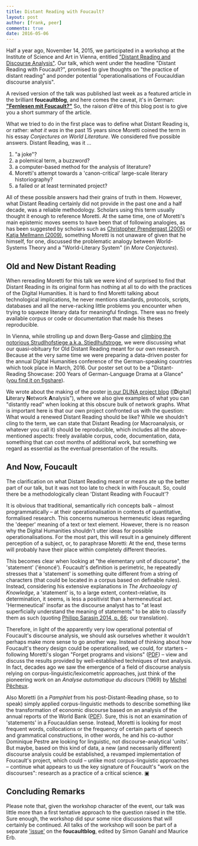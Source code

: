 ```yaml
---
title: Distant Reading with Foucault?
layout: post
author: [frank, peer]
comments: true
date: 2016-05-06
---
```


Half a year ago, November 14, 2015, we participated in a workshop at the Institute of Science and Art in Vienna, entitled ["Distant Reading and Discourse Analysis"](http://www.iwk.ac.at/events/distant-reading-und-diskursanalyse). Our talk, which went under the headline "Distant Reading with Foucault?", promised to give thoughts on "the practice of distant reading" and ponder potential "operationalisations of Foucauldian discourse analysis".

A revised version of the talk was published last week as a featured article in the brilliant **foucaultblog**, and here comes the caveat, it's in German: **["Fernlesen mit Foucault?"](http://www.fsw.uzh.ch/foucaultblog/featured/141/fernlesen-mit-foucault)** So, the raison d'être of this blog post is to give you a short summary of the article.

What we tried to do in the first place was to define what Distant Reading is, or rather: *what it was* in the past 15 years since Moretti coined the term in his essay *Conjectures on World Literature*. We considered five possible answers. Distant Reading, was it …

1. "a joke"?
2. a polemical term, a buzzword?
3. a computer-based method for the analysis of literature?
4. Moretti's attempt towards a 'canon-critical' large-scale literary historiography?
5. a failed or at least terminated project?

All of these possible answers had their grains of truth in them. However, what Distant Reading certainly did not provide in the past one and a half decade, was a reliable methodology. Scholars using this term usually thought it enough to reference Moretti. At the same time, one of Moretti's main epistemic moves seems to have been that of following analogies, as has been suggested by scholars such as [Christopher Prendergast (2005)](https://newleftreview.org/II/34/christopher-prendergast-evolution-and-literary-history) or [Katja Mellmann (2009)](http://www.literaturkritik.de/public/rezension.php?rez_id=12719), something Moretti is not unaware of given that he himself, for one, discussed the problematic analogy between World-Systems Theory and a "World-Literary System" (in *More Conjectures*).

## Old and New Distant Reading

When rereading Moretti for this talk we were kind of surprised to find that Distant Reading in its original form has nothing at all to do with the practices of the Digital Humanities. It is hard to find Moretti talking about technological implications, he never mentions standards, protocols, scripts, databases and all the nerve-racking little problems you encounter when trying to squeeze literary data for meaningful findings. There was no freely available corpus or code or documentation that made his theses reproducible.

In Vienna, while strolling up and down Berg-Gasse and [climbing the notorious Strudlhofstiege a.k.a. Stiedlhufstroge](https://twitter.com/peertrilcke/status/666702587438243840), we were discussing what our quasi-obituary for Old Distant Reading meant for our own research. Because at the very same time we were preparing a data-driven poster for the annual Digital Humanities conference of the German-speaking countries which took place in March, 2016. Our poster set out to be a "Distant-Reading Showcase: 200 Years of German-Language Drama at a Glance" ([you find it on figshare](https://dx.doi.org/10.6084/m9.figshare.3101203.v1)).

We wrote about the making of the poster [in our DLINA project blog](https://dlina.github.io/Distant-Reading-Showcase-Poster-DHd2016-Leipzig/) ([**D**igital] **Li**terary **N**etwork **A**nalysis"), where we also give examples of what you can "distantly read" when looking at this obscure bulk of network graphs. What is important here is that our own project confronted us with the question: What would a renewed Distant Reading should be like? While we shouldn't cling to the term, we can state that Distant Reading (or Macroanalysis, or whatever you call it) should be reproducible, which includes all the above-mentioned aspects: freely available corpus, code, documentation, data, something that can cost months of additional work, but something we regard as essential as the eventual presentation of the results.

## And Now, Foucault

The clarification on what Distant Reading meant or means ate up the better part of our talk, but it was not too late to check in with Foucault. So, could there be a methodologically clean 'Distant Reading with Foucault'?

It is obvious that traditional, semantically rich concepts balk – almost programmatically – at their operationalisation in contexts of quantitative, formalised research. This concerns numerous hermeneutic ideas regarding the 'deeper' meaning of a text or text element. However, there is no reason why the Digital Humanities shouldn't utter ideas for possible operationalisations. For the most part, this will result in a genuinely different perception of a subject, or, to paraphrase Moretti: At the end, these terms will probably have their place within completely different theories.

This becomes clear when looking at "the elementary unit of discourse", the 'statement' ('énoncé'). Foucault's definition is perimetric, he repeatedly stresses that a 'statement' is something quite different from a string of characters (that could be located in a corpus based on definable rules). Instead, considering his extensive explanations in *The Archaeology of Knowledge*, a 'statement' is, to a large extent, context-relative, its determination, it seems, is less a positivist than a hermeneutical act. 'Hermeneutical' insofar as the discourse analyst has to "at least superficially understand the meaning of statements" to be able to classify them as such (quoting [Philipp Sarasin 2014, p. 66](https://www.researchgate.net/publication/263320629); our translation).

Therefore, in light of the apparently very low operational potential of Foucault's discourse analysis, we should ask ourselves whether it wouldn't perhaps make more sense to go another way. Instead of thinking about how Foucault's theory design could be operationalised, we could, for starters – following Moretti's slogan "Forget programs and visions" ([PDF](https://litlab.stanford.edu/LiteraryLabPamphlet6.pdf)) – view and discuss the results provided by well-established techniques of text analysis. In fact, decades ago we saw the emergence of a field of discourse analysis relying on corpus-linguistic/lexicometric approaches, just think of the pioneering work on an *Analyse automatique du discours* (1969) by [Michel Pêcheux](https://en.wikipedia.org/wiki/Michel_Pêcheux).

Also Moretti (in a *Pamphlet* from his post-Distant-Reading phase, so to speak) simply applied corpus-linguistic methods to describe something like the transformation of economic discourse based on an analysis of the annual reports of the World Bank ([PDF](http://litlab.stanford.edu/LiteraryLabPamphlet9.pdf)). Sure, this is not an examination of 'statements' in a Foucauldian sense. Instead, Moretti is looking for most frequent words, collocations or the frequency of certain parts of speech and grammatical constructions, in other words, he and his co-author Dominique Pestre are looking for linguistic, not discourse-analytical 'units'. But maybe, based on this kind of data, a new (and necessarily different) discourse analysis could be established, a revamped implementation of Foucault's project, which could – unlike most corpus-linguistic approaches – continue what appears to us the key signature of Foucault's "work on the discourses": research as a practice of a critical science. ▣

## Concluding Remarks

Please note that, given the workshop character of the event, our talk was little more than a first tentative approach to the question raised in the title. Sure enough, the workshop did spur some nice discussions that will certainly be continued. All talks of the workshop will soon be part of a separate ['issue'](http://www.fsw.uzh.ch/foucaultblog/issues/) on the **foucaultblog**, edited by Simon Ganahl and Maurice Erb.
